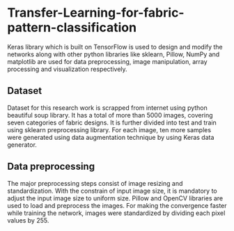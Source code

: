 # Transfer-Learning-for-fabric-pattern-classification
Keras library which is built on TensorFlow is used to design and modify the networks along with other python libraries like sklearn, Pillow, NumPy and matplotlib are used for data preprocessing, image manipulation, array processing and visualization respectively. 
## Dataset 
Dataset for this research work is scrapped from internet using python beautiful soup library. It has a total of more than 5000 images, covering seven categories of fabric designs. It is further divided into test and train using sklearn preprocessing library. For each image, ten more samples were generated using data augmentation technique by using Keras data generator. 
## Data preprocessing
The major preprocessing steps consist of image resizing and standardization. With the constrain of input image size, it is mandatory to adjust the input image size to uniform size. Pillow and OpenCV libraries are used to load and preprocess the images. For making the convergence faster while training the network, images were standardized by dividing each pixel values by 255.
